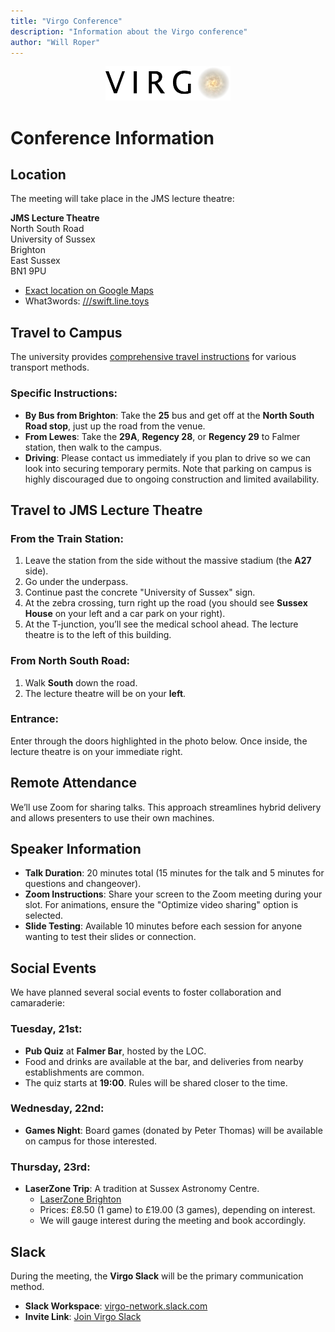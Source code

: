 ```yaml
---
title: "Virgo Conference"
description: "Information about the Virgo conference"
author: "Will Roper"
---
```


<p align="center">
  <img src="/assets/images/virgo-logo.png" width="200" alt="Virgo Consortiuum Logo">
</p>

# Conference Information

## Location

The meeting will take place in the JMS lecture theatre:

**JMS Lecture Theatre**  
North South Road  
University of Sussex  
Brighton  
East Sussex  
BN1 9PU

- [Exact location on Google Maps](https://maps.app.goo.gl/diqi6afjvupVqF5o8)
- What3words: [///swift.line.toys](https://w3w.co/swift.line.toys)

## Travel to Campus

The university provides [comprehensive travel instructions](https://www.sussex.ac.uk/about/directions) for various transport methods.

### Specific Instructions:

- **By Bus from Brighton**: Take the **25** bus and get off at the **North South Road stop**, just up the road from the venue.
- **From Lewes**: Take the **29A**, **Regency 28**, or **Regency 29** to Falmer station, then walk to the campus.
- **Driving**: Please contact us immediately if you plan to drive so we can look into securing temporary permits. Note that parking on campus is highly discouraged due to ongoing construction and limited availability.

## Travel to JMS Lecture Theatre

### From the Train Station:

1. Leave the station from the side without the massive stadium (the **A27** side).
2. Go under the underpass.
3. Continue past the concrete "University of Sussex" sign.
4. At the zebra crossing, turn right up the road (you should see **Sussex House** on your left and a car park on your right).
5. At the T-junction, you’ll see the medical school ahead. The lecture theatre is to the left of this building.

### From North South Road:

1. Walk **South** down the road.
2. The lecture theatre will be on your **left**.

### Entrance:

Enter through the doors highlighted in the photo below. Once inside, the lecture theatre is on your immediate right.

## Remote Attendance

We’ll use Zoom for sharing talks. This approach streamlines hybrid delivery and allows presenters to use their own machines.

## Speaker Information

- **Talk Duration**: 20 minutes total (15 minutes for the talk and 5 minutes for questions and changeover).
- **Zoom Instructions**: Share your screen to the Zoom meeting during your slot. For animations, ensure the "Optimize video sharing" option is selected.
- **Slide Testing**: Available 10 minutes before each session for anyone wanting to test their slides or connection.

## Social Events

We have planned several social events to foster collaboration and camaraderie:

### Tuesday, 21st:

- **Pub Quiz** at **Falmer Bar**, hosted by the LOC.
- Food and drinks are available at the bar, and deliveries from nearby establishments are common.
- The quiz starts at **19:00**. Rules will be shared closer to the time.

### Wednesday, 22nd:

- **Games Night**: Board games (donated by Peter Thomas) will be available on campus for those interested.

### Thursday, 23rd:

- **LaserZone Trip**: A tradition at Sussex Astronomy Centre.
  - [LaserZone Brighton](https://www.laserzone.co.uk/brighton/)
  - Prices: £8.50 (1 game) to £19.00 (3 games), depending on interest.
  - We will gauge interest during the meeting and book accordingly.

## Slack

During the meeting, the **Virgo Slack** will be the primary communication method.

- **Slack Workspace**: [virgo-network.slack.com](https://virgo-network.slack.com)
- **Invite Link**: [Join Virgo Slack](https://join.slack.com/t/virgo-network/shared_invite/zt-2vr4utc5v-rYKN5hRItGd8HiDW~XSvAQ)
